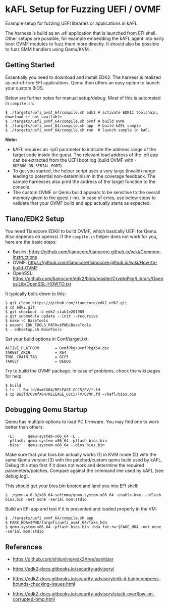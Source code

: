 # kAFL Setup for Fuzzing UEFI / OVMF

Example setup for fuzzing UEFI libraries or applications in kAFL.

The harness is build as an .efi application that is launched from EFI shell.
Other setups are possible, for example embedding the kAFL agent into early boot
OVMF modules to fuzz them more directly. It should also be possible to fuzz SMM
handlers using Qemu/KVM.

## Getting Started

Essentially you need to download and install EDK2. The harness is realized as
out-of-tree EFI applications. Qemu then offers an easy option to launch your
custom BIOS.

Below are further notes for manual setup/debug. Most of this is automated in `compile.sh`:

```
$ ./targets/uefi_ovmf_64/compile.sh edk2 # activate EDKII toolchain, download if not available
$ ./targets/uefi_ovmf_64/compile.sh ovmf # build OVMF
$ ./targets/uefi_ovmf_64/compile.sh app  # build kAFL sample
$ ./targets/uefi_ovmf_64/compile.sh run  # launch sample in kAFL
```

**Note:**
- kAFL requires an -ip0 parameter to indicate the address range of the target
  code inside the guest. The relevant load address of the .efi app can be
  extracted from the UEFI boot log (build OVMF with `-DDEBUG_ON_SERIAL_PORT`).
- To get you started, the helper script uses a very large (invalid) range
  leading to potential non-determinisim in the coverage feedback. The sample
  harnesses also print the address of the target function to the console.
- The custom OVMF or Qemu build appears to be sensitive to the overall memory
  given to the guest (-m). In case of erros, use below steps to validate that
  your OVMF build and app actually starts as expected.


## Tiano/EDK2 Setup

You need Tianocore EDKII to build OVMF, which basically UEFI for Qemu. Also depends on openssl.
If the `compile.sh` helper does not work for you, here are the basic steps:

- Basics:  https://github.com/tianocore/tianocore.github.io/wiki/Common-instructions
- OVMF:    https://github.com/tianocore/tianocore.github.io/wiki/How-to-build-OVMF
- OpenSSL: https://github.com/tianocore/edk2/blob/master/CryptoPkg/Library/OpensslLib/OpenSSL-HOWTO.txt

It typically boils down to this:

```
$ git clone https://github.com/tianocore/edk2 edk2.git
$ cd edk2.git
$ git checkout -b edk2-stable201905
$ git submodule update --init --recursive
$ make -C BaseTools
$ export EDK_TOOLS_PATH=$PWD/BaseTools
$ . edksetup.sh BaseTools
```

Set your build options in Conf/target.txt:

```
ACTIVE_PLATFORM       = OvmfPkg/OvmfPkgX64.dsc
TARGET_ARCH           = X64
TOOL_CHAIN_TAG        = GCC5
TARGET                = DEBUG
```

Try to build the OVMF package. In case of problems, check the wiki pages for help:

```
$ build
$ ls -l Build/OvmfX64/RELEASE_GCC5/FV/*.fd
$ cp Build/OvmfX64/RELEASE_GCC5/FV/OVMF.fd ~/kafl/bios.bin
```

## Debugging Qemu Startup

Qemu has multiple options to load PC firmware. You may find one to work better than others:
```
 -L:      qemu-system-x86_64 -L .
 -pflash: qemu-system-x86_64 -pflash bios.bin
 -bios:   qemu-system-x86_64 --bios bios.bin
```

Make sure that your bios.bin actually works (1) in KVM mode (2) with the same
Qemu version (3) with the patched/custom qemu build used by kAFL. Debug this
step first if it does not work and determine the required parameters/patches.
Compare against the command line used by kAFL (see debug.log).

This should get your bios.bin booted and land you into EFI shell:

```
$ ./qemu-4.0.0/x86_64-softmmu/qemu-system-x86_64 -enable-kvm --pflash bios.bin -net none -serial mon:stdio
```

Build an EFI app and test if it is presented and loaded properly in the VM:

```
$ ./targets/uefi_ovmf_64/compile.sh app
$ FAKE_HDA=$PWD/targets/uefi_ovmf_64/fake_hda
$ qemu-system-x86_64 -pflash bios.bin -hda fat:rw:$FAKE_HDA -net none -serial mon:stdio
```

## References

- https://github.com/shijunjing/edk2/tree/sanitizer

- https://edk2-docs.gitbooks.io/security-advisory/
- https://edk2-docs.gitbooks.io/security-advisory/edk-ii-tianocompress-bounds-checking-issues.html
- https://edk2-docs.gitbooks.io/security-advisory/stack-overflow-on-corrupted-bmp.html

